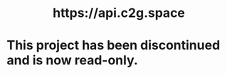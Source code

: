 <div align="center">
  <h1>https://api.c2g.space</h1>
</div>

# This project has been discontinued and is now read-only.
